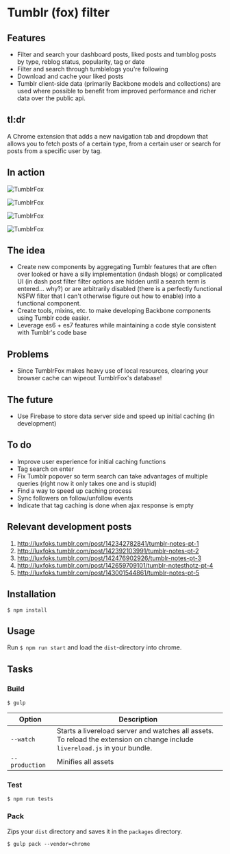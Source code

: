 # Tumblr (fox) filter

## Features

+ Filter and search your dashboard posts, liked posts and tumblog posts by type, reblog status, popularity, tag or date
+ Filter and search through tumblelogs you're following
+ Download and cache your liked posts
+ Tumblr client-side data (primarily Backbone models and collections) are used where possible to benefit from improved performance and richer data over the public api.

## tl:dr

A Chrome extension that adds a new navigation tab and dropdown that allows you to fetch posts of a certain type, from a certain user or search for posts from a specific user by tag.

## In action

![TumblrFox](http://66.media.tumblr.com/a8557aa9708ca846b2f16cd124e646b9/tumblr_inline_o76peloRJ81qcc1rk_540.png)

![TumblrFox](http://66.media.tumblr.com/70bd5f3ed882614080cc155a062129ea/tumblr_inline_o76p4h28oB1qcc1rk_500.png)

![TumblrFox](http://66.media.tumblr.com/2a68911844e64558c31a59b91cba5e2e/tumblr_inline_o76p32BskA1qcc1rk_500.png)

![TumblrFox](http://66.media.tumblr.com/ee05005d616b2614768cac0b6f2c3a4b/tumblr_inline_o76p3tU1Vx1qcc1rk_500.png)

## The idea

+ Create new components by aggregating Tumblr features that are often over looked or have a silly implementation (indash blogs) or complicated UI (in dash post filter filter options are hidden until a search term is entered... why?) or are arbitrarily disabled (there is a perfectly functional NSFW filter that I can't otherwise figure out how to enable) into a functional component.
+ Create tools, mixins, etc. to make developing Backbone components using Tumblr code easier.
+ Leverage es6 + es7 features while maintaining a code style consistent with Tumblr's code base

## Problems

+ Since TumblrFox makes heavy use of local resources, clearing your browser cache can wipeout TumblrFox's database!

## The future

+ Use Firebase to store data server side and speed up initial caching (in development)

## To do

+ Improve user experience for initial caching functions
+ Tag search on enter
+ Fix Tumblr popover so term search can take advantages of multiple queries (right now it only takes one and is stupid)
+ Find a way to speed up caching process
+ Sync followers on follow/unfollow events
+ Indicate that tag caching is done when ajax response is empty

## Relevant development posts

1. http://luxfoks.tumblr.com/post/142342782841/tumblr-notes-pt-1
2. http://luxfoks.tumblr.com/post/142392103991/tumblr-notes-pt-2
3. http://luxfoks.tumblr.com/post/142476902926/tumblr-notes-pt-3
4. http://luxfoks.tumblr.com/post/142659709101/tumblr-notesthotz-pt-4
5. http://luxfoks.tumblr.com/post/143001544861/tumblr-notes-pt-5

## Installation

	$ npm install

## Usage

Run `$ npm run start` and load the `dist`-directory into chrome.

## Tasks

### Build

	$ gulp


| Option         | Description                                                                                                                                           |
|----------------|-------------------------------------------------------------------------------------------------------------------------------------------------------|
| `--watch`      | Starts a livereload server and watches all assets. <br>To reload the extension on change include `livereload.js` in your bundle.                      |
| `--production` | Minifies all assets                                                                                                                                   |

### Test

	$ npm run tests

### Pack

Zips your `dist` directory and saves it in the `packages` directory.

    $ gulp pack --vendor=chrome
